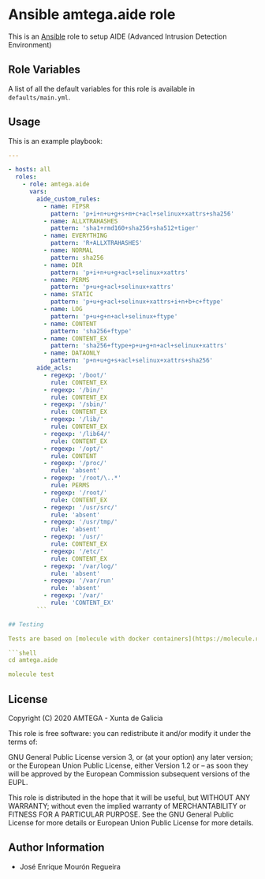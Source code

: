 # Ansible amtega.aide role

This is an [Ansible](http://www.ansible.com) role to setup AIDE (Advanced Intrusion Detection Environment)

## Role Variables

A list of all the default variables for this role is available in `defaults/main.yml`.

## Usage

This is an example playbook:

```yaml
---

- hosts: all
  roles:
    - role: amtega.aide
      vars:
        aide_custom_rules:
          - name: FIPSR
            pattern: 'p+i+n+u+g+s+m+c+acl+selinux+xattrs+sha256'
          - name: ALLXTRAHASHES
            pattern: 'sha1+rmd160+sha256+sha512+tiger'
          - name: EVERYTHING
            pattern: 'R+ALLXTRAHASHES'
          - name: NORMAL
            pattern: sha256
          - name: DIR
            pattern: 'p+i+n+u+g+acl+selinux+xattrs'
          - name: PERMS
            pattern: 'p+u+g+acl+selinux+xattrs'
          - name: STATIC
            pattern: 'p+u+g+acl+selinux+xattrs+i+n+b+c+ftype'
          - name: LOG
            pattern: 'p+u+g+n+acl+selinux+ftype'
          - name: CONTENT
            pattern: 'sha256+ftype'
          - name: CONTENT_EX
            pattern: 'sha256+ftype+p+u+g+n+acl+selinux+xattrs'
          - name: DATAONLY
            pattern: 'p+n+u+g+s+acl+selinux+xattrs+sha256'
        aide_acls:
          - regexp: '/boot/'
            rule: CONTENT_EX
          - regexp: '/bin/'
            rule: CONTENT_EX
          - regexp: '/sbin/'
            rule: CONTENT_EX
          - regexp: '/lib/'
            rule: CONTENT_EX
          - regexp: '/lib64/'
            rule: CONTENT_EX
          - regexp: '/opt/'
            rule: CONTENT
          - regexp: '/proc/'
            rule: 'absent'
          - regexp: '/root/\..*'
            rule: PERMS
          - regexp: '/root/'
            rule: CONTENT_EX
          - regexp: '/usr/src/'
            rule: 'absent'
          - regexp: '/usr/tmp/'
            rule: 'absent'
          - regexp: '/usr/'
            rule: CONTENT_EX
          - regexp: '/etc/'
            rule: CONTENT_EX
          - regexp: '/var/log/'
            rule: 'absent'
          - regexp: '/var/run'
            rule: 'absent'
          - regexp: '/var/'
            rule: 'CONTENT_EX'
        ```

## Testing

Tests are based on [molecule with docker containers](https://molecule.readthedocs.io/en/latest/installation.html).

```shell
cd amtega.aide

molecule test
```

## License

Copyright (C) 2020 AMTEGA - Xunta de Galicia

This role is free software: you can redistribute it and/or modify it under the terms of:

GNU General Public License version 3, or (at your option) any later version; or the European Union Public License, either Version 1.2 or – as soon they will be approved by the European Commission ­subsequent versions of the EUPL.

This role is distributed in the hope that it will be useful, but WITHOUT ANY WARRANTY; without even the implied warranty of MERCHANTABILITY or FITNESS FOR A PARTICULAR PURPOSE.  See the GNU General Public License for more details or European Union Public License for more details.

## Author Information

- José Enrique Mourón Regueira
